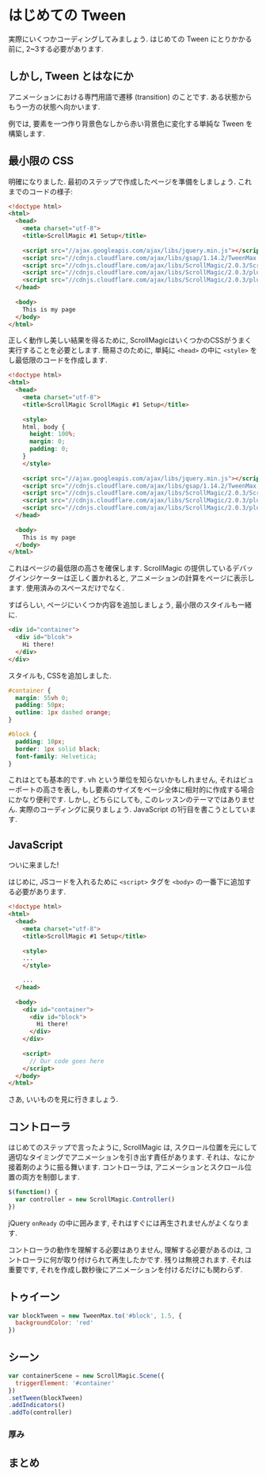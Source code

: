 # はじめての Tween
実際にいくつかコーディングしてみましょう.
はじめての Tween にとりかかる前に, 2~3する必要があります.

## しかし, Tween とはなにか
アニメーションにおける専門用語で遷移 (transition) のことです.
ある状態からもう一方の状態へ向かいます.

例では, 要素を一つ作り背景色なしから赤い背景色に変化する単純な Tween を構築します.

## 最小限の CSS
明確になりました.
最初のステップで作成したページを準備をしましょう.
これまでのコードの様子:

```html
<!doctype html>
<html>
  <head>
    <meta charset="utf-8">
    <title>ScrollMagic #1 Setup</title>
    
    <script src="//ajax.googleapis.com/ajax/libs/jquery.min.js"></script>
    <script src="//cdnjs.cloudflare.com/ajax/libs/gsap/1.14.2/TweenMax.min.js"></script>
    <script src="//cdnjs.cloudflare.com/ajax/libs/ScrollMagic/2.0.3/ScrollMagic.js"></script>
    <script src="//cdnjs.cloudflare.com/ajax/libs/ScrollMagic/2.0.3/plugins/animation.gsap.js"></script>
    <script src="//cdnjs.cloudflare.com/ajax/libs/ScrollMagic/2.0.3/plugins/debug.addIndicators.js"></script>
  </head>
  
  <body>
    This is my page
  </body>
</html>
```

正しく動作し美しい結果を得るために, ScrollMagicはいくつかのCSSがうまく実行することを必要とします.
簡易さのために, 単純に `<head>` の中に `<style>` をし最低限のコードを作成します.

```html
<!doctype html>
<html>
  <head>
    <meta charset="utf-8">
    <title>ScrollMagic ScrollMagic #1 Setup</title>
    
    <style>
    html, body {
      height: 100%;
      margin: 0;
      padding: 0;
    }
    </style>
    
    <script src="//ajax.googleapis.com/ajax/libs/jquery.min.js"></script>
    <script src="//cdnjs.cloudflare.com/ajax/libs/gsap/1.14.2/TweenMax.min.js"></script>
    <script src="//cdnjs.cloudflare.com/ajax/libs/ScrollMagic/2.0.3/ScrollMagic.js"></script>
    <script src="//cdnjs.cloudflare.com/ajax/libs/ScrollMagic/2.0.3/plugins/animation.gsap.js"></script>
    <script src="//cdnjs.cloudflare.com/ajax/libs/ScrollMagic/2.0.3/plugins/debug.addIndicators.js"></script>
  </head>
  
  <body>
    This is my page
  </body>
</html>
```

これはページの最低限の高さを確保します.
ScrollMagic の提供しているデバッグインジケーターは正しく置かれると, アニメーションの計算をページに表示します.
使用済みのスペースだけでなく.

すばらしい, ページにいくつか内容を追加しましょう, 最小限のスタイルも一緒に.

```html
<div id="container">
  <div id="blcok">
    Hi there!
  </div>
</div>
```

スタイルも, CSSを追加しました.

```css
#container {
  margin: 55vh 0;
  padding: 50px;
  outline: 1px dashed orange;
}

#block {
  padding: 10px;
  border: 1px solid black;
  font-family: Helvetica;
}
```

これはとても基本的です.
vh という単位を知らないかもしれません, それはビューポートの高さを表し, もし要素のサイズをページ全体に相対的に作成する場合にかなり便利です.
しかし, どちらにしても, このレッスンのテーマではありません. 実際のコーディングに戻りましょう.
JavaScript の1行目を書こうとしています.

## JavaScript
ついに来ました!

はじめに, JSコードを入れるために `<script>` タグを `<body>` の一番下に追加する必要があります.

```html
<!doctype html>
<html>
  <head>
    <meta charset="utf-8">
    <title>ScrollMagic #1 Setup</title>
    
    <style>
    ...
    </style>

    ...
  </head>
  
  <body>
    <div id="container">
      <div id="block">
        Hi there!
      </div>
    </div>
    
    <script>
      // Our code goes here
    </script>
  </body>
</html>
```

さあ, いいものを見に行きましょう.

## コントローラ
はじめてのステップで言ったように, ScrollMagic は, スクロール位置を元にして適切なタイミングでアニメーションを引き出す責任があります.
それは、なにか接着剤のように振る舞います.
コントローラは, アニメーションとスクロール位置の両方を制御します.

```js
$(function() {
  var controller = new ScrollMagic.Controller()
})
```

jQuery `onReady` の中に囲みます, それはすぐには再生されませんがよくなります.

コントローラの動作を理解する必要はありません, 
理解する必要があるのは, コントローラに何が取り付けられて再生したかです.
残りは無視されます.
それは重要です, それを作成し数秒後にアニメーションを付けるだけにも関わらず.


## トゥイーン

```js
var blockTween = new TweenMax.to('#block', 1.5, {
  backgroundColor: 'red'
})
```

## シーン

```js
var containerScene = new ScrollMagic.Scene({
  triggerElement: '#container'
})
.setTween(blockTween)
.addIndicators()
.addTo(controller)
```

### 厚み

## まとめ
